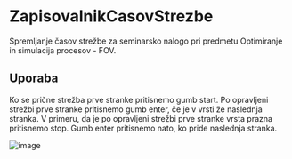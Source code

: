 # ZapisovalnikCasovStrezbe
Spremljanje časov strežbe za seminarsko nalogo pri predmetu Optimiranje in simulacija procesov - FOV.


## Uporaba

Ko se prične strežba prve stranke pritisnemo gumb start. Po opravljeni strežbi prve stranke pritisnemo gumb enter, če je v vrsti že naslednja stranka.
V primeru, da je po opravljeni strežbi prve stranke vrsta prazna pritisnemo stop. Gumb enter pritisnemo nato, ko pride naslednja stranka.


![image](https://user-images.githubusercontent.com/23385863/148672010-c347022c-5288-4d9f-b01e-fdb3448a96fd.png)
